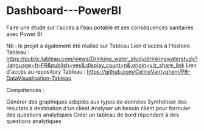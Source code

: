 # Dashboard---PowerBI

Faire une étude sur l'accès à l'eau potable et ses conséquences sanitaires avec Power BI

Nb : le projet a également été réalisé sur Tableau
Lien d'accès à l'histoire Tableau : https://public.tableau.com/views/Drinking_water_study/drinkingwaterstudy?:language=fr-FR&publish=yes&:display_count=n&:origin=viz_share_link
Lien d'accès au repository Tableau : https://github.com/CelineVantyghem/P8-DataVisualisation-Tableau

Compétences :

Générer des graphiques adaptés aux types de données
Synthétiser des résultats à destination d'un client
Analyser un besoin client pour formuler des questions analytiques
Créer un tableau de bord répondant à des questions analytiques

